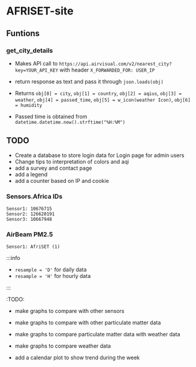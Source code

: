 # AFRISET-site

## Funtions

### get_city_details

- Makes API call to `https://api.airvisual.com/v2/nearest_city?key=YOUR_API_KEY` with header `X_FORWARDED_FOR: USER_IP`
- return response as text and pass it through `json.loads(obj)`

- Returns `obj[0] = city`,  `obj[1] = country`, `obj[2] = aqius`, `obj[3] = weather`, `obj[4] = passed_time`, `obj[5] = w_icon(weather Icon)`, `obj[6] = humidity`
- Passed time is obtained from `datetime.datetime.now().strftime("%H:%M")`

## TODO

- Create a database to store login data for Login page for admin users
- Change tips to interpretation of colors and aqi
- add a survey and contact page
- add a legend
- add a counter based on IP and cookie

### Sensors.Africa IDs

```text
Sensor1: 10676715
Sensor2: 126620191
Sensor3: 10667948
```

### AirBeam PM2.5

```text
Sensor1: AfriSET (1)
```

:::info

- `resample = 'D'` for daily data
- `resample = 'H'` for hourly data

:::

:TODO:

- make graphs to compare with other sensors
- make graphs to compare with other particulate matter data
- make graphs to compare particulate matter data with weather data
- make graphs to compare weather data

- add a calendar plot to show trend during the week
